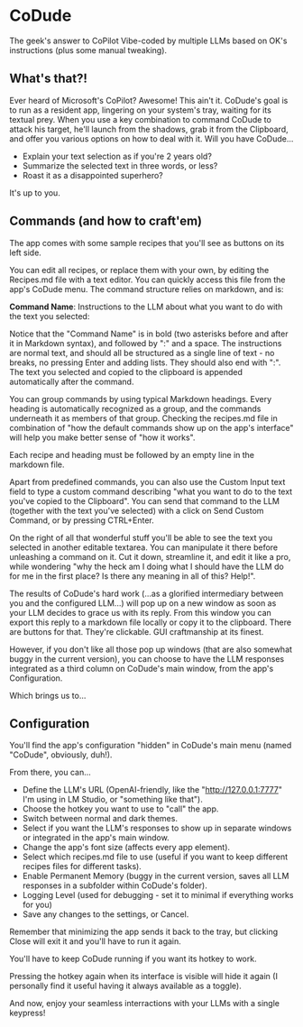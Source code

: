 # CoDude
The geek's answer to CoPilot
Vibe-coded by multiple LLMs based on OK's instructions (plus some manual tweaking).

## What's that?!
Ever heard of Microsoft's CoPilot? Awesome! This ain't it. CoDude's goal is to run as a resident app, lingering on your system's tray, waiting for its textual prey. When you use a key combination to command CoDude to attack his target, he'll launch from the shadows, grab it from the Clipboard, and offer you various options on how to deal with it. Will you have CoDude...

- Explain your text selection as if you're 2 years old?
- Summarize the selected text in three words, or less?
- Roast it as a disappointed superhero?

It's up to you.

## Commands (and how to craft'em)

The app comes with some sample recipes that you'll see as buttons on its left side.

You can edit all recipes, or replace them with your own, by editing the Recipes.md file with a text editor. You can quickly access this file from the app's CoDude menu. The command structure relies on markdown, and is:

**Command Name**: Instructions to the LLM about what you want to do with the text you selected:

Notice that the "Command Name" is in bold (two asterisks before and after it in Markdown syntax), and followed by ":" and a space. The instructions are normal text, and should all be structured as a single line of text - no breaks, no pressing Enter and adding lists. They should also end with ":". The text you selected and copied to the clipboard is appended automatically after the command.

You can group commands by using typical Markdown headings. Every heading is automatically recognized as a group, and the commands underneath it as members of that group. Checking the recipes.md file in combination of "how the default commands show up on the app's interface" will help you make better sense of "how it works".

Each recipe and heading must be followed by an empty line in the markdown file.

Apart from predefined commands, you can also use the Custom Input text field to type a custom command describing "what you want to do to the text you've copied to the Clipboard". You can send that command to the LLM (together with the text you've selected) with a click on Send Custom Command, or by pressing CTRL+Enter.


On the right of all that wonderful stuff you'll be able to see the text you selected in another editable textarea. You can manipulate it there before unleashing a command on it. Cut it down, streamline it, and edit it like a pro, while wondering "why the heck am I doing what I should have the LLM do for me in the first place? Is there any meaning in all of this? Help!".

The results of CoDude's hard work (...as a glorified intermediary between you and the configured LLM...) will pop up on a new window as soon as your LLM decides to grace us with its reply. From this window you can export this reply to a markdown file locally or copy it to the clipboard. There are buttons for that. They're clickable. GUI craftmanship at its finest.

However, if you don't like all those pop up windows (that are also somewhat buggy in the current version), you can choose to have the LLM responses integrated as a third column on CoDude's main window, from the app's Configuration.

Which brings us to...

## Configuration

You'll find the app's configuration "hidden" in CoDude's main menu (named "CoDude", obviously, duh!).

From there, you can...

- Define the LLM's URL (OpenAI-friendly, like the "http://127.0.0.1:7777" I'm using in LM Studio, or "something like that").
- Choose the hotkey you want to use to "call" the app.
- Switch between normal and dark themes.
- Select if you want the LLM's responses to show up in separate windows or integrated in the app's main window.
- Change the app's font size (affects every app element).
- Select which recipes.md file to use (useful if you want to keep different recipes files for different tasks).
- Enable Permanent Memory (buggy in the current version, saves all LLM responses in a subfolder within CoDude's folder).
- Logging Level (used for debugging - set it to minimal if everything works for you)
- Save any changes to the settings, or Cancel.

Remember that minimizing the app sends it back to the tray, but clicking Close will exit it and you'll have to run it again.

You'll have to keep CoDude running if you want its hotkey to work.

Pressing the hotkey again when its interface is visible will hide it again (I personally find it useful having it always available as a toggle).

And now, enjoy your seamless interractions with your LLMs with a single keypress!